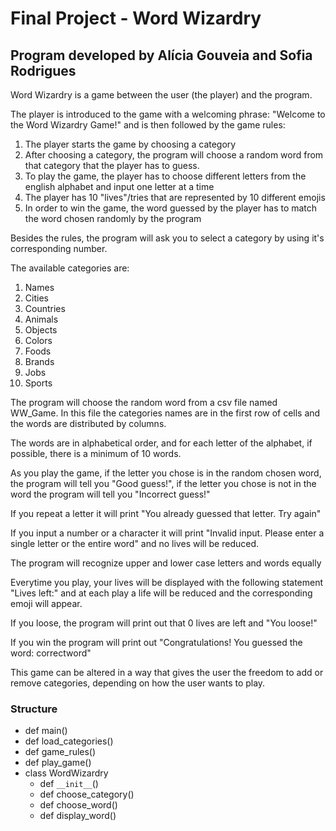 # Final Project - Word Wizardry
## Program developed by Alícia Gouveia and Sofia Rodrigues

Word Wizardry is a game between the user (the player) and the program. 

The player is introduced to the game with a welcoming phrase: "Welcome to the Word Wizardry Game!" and is then followed by the game rules:

   1) The player starts the game by choosing a category
   2) After choosing a category, the program will choose a random word from that category that the player has to guess.
   3) To play the game, the player has to choose different letters from the english alphabet and input one letter at a time
   4) The player has 10 "lives"/tries that are represented by 10 different emojis
   5) In order to win the game, the word guessed by the player has to match the word chosen randomly by the program

Besides the rules, the program will ask you to select a category by using it's corresponding number.

   The available categories are:
1. Names
2. Cities
3. Countries
4. Animals
5. Objects
6. Colors
7. Foods
8. Brands
9. Jobs
10. Sports

The program will choose the random word from a csv file named WW_Game. In this file the categories names are in the first row of cells and the words are distributed by columns. 

The words are in alphabetical order, and for each letter of the alphabet, if possible, there is a minimum of 10 words.

As you play the game, if the letter you chose is in the random chosen word, the program will tell you "Good guess!", if the letter you chose is not in the word the program will tell you "Incorrect guess!"

If you repeat a letter it will print "You already guessed that letter. Try again"

If you input a number or a character it will print "Invalid input. Please enter a single letter or the entire word" and no lives will be reduced. 

The program will recognize upper and lower case letters and words equally

Everytime you play, your lives will be displayed with the following statement "Lives left:" and at each play a life will be reduced and the corresponding emoji will appear. 

If you loose, the program will print out that 0 lives are left and "You loose!"

If you win the program will print out "Congratulations! You guessed the word: correctword"

This game can be altered in a way that gives the user the freedom to add or remove categories, depending on how the user wants to play.
   
### Structure
- def main()
- def load_categories()
- def game_rules()
- def play_game()
- class WordWizardry
    - def ```__init__```()
    - def choose_category()
    - def choose_word()
    - def display_word()
